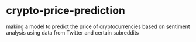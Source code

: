 # crypto-price-prediction
making a model to predict the price of cryptocurrencies based on sentiment analysis using data from Twitter and certain subreddits 

